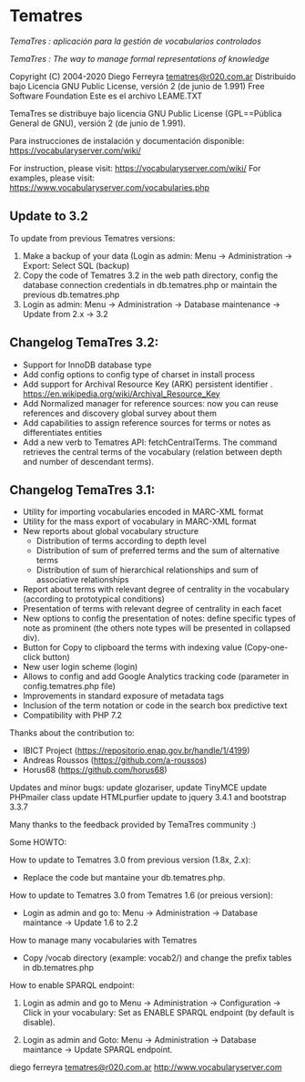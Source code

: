 # Tematres

*TemaTres : aplicación para la gestión de vocabularios controlados*

*TemaTres : The way to manage formal representations of knowledge*

Copyright (C) 2004-2020 Diego Ferreyra tematres@r020.com.ar
Distribuido bajo Licencia GNU Public License, versión 2 (de junio de 1.991) Free Software Foundation
Este es el archivo LEAME.TXT

TemaTres se distribuye bajo licencia GNU Public License (GPL==Pública General de GNU), versión 2 (de junio de 1.991).

Para instrucciones de instalación y documentación disponible: https://vocabularyserver.com/wiki/

For instruction, please visit: https://vocabularyserver.com/wiki/
For examples, please visit: https://www.vocabularyserver.com/vocabularies.php


## Update to 3.2
To update from previous Tematres versions:
1. Make a backup of your data (Login as admin: Menu -> Administration -> Export: Select SQL (backup)
2. Copy the code of Tematres 3.2 in the web path directory, config the database connection credentials in db.tematres.php or maintain the previous db.tematres.php
3. Login as admin: Menu -> Administration -> Database maintenance -> Update from 2.x -> 3.2


## Changelog TemaTres 3.2:
- Support for InnoDB database type
- Add config options to config type of charset in install process
- Add support for Archival Resource Key (ARK)  persistent identifier . https://en.wikipedia.org/wiki/Archival_Resource_Key
- Add Normalized manager for reference sources: now you can reuse references and discovery global survey about them
- Add capabilities to assign reference sources for terms or notes as differentiates entities
- Add a new verb to Tematres API: fetchCentralTerms. The command retrieves the central terms of the vocabulary (relation between depth and number of descendant terms).




## Changelog TemaTres 3.1:
- Utility for importing vocabularies encoded in MARC-XML format
- Utility for the mass export of vocabulary in MARC-XML format
- New reports about global vocabulary structure
	- Distribution of terms according to depth level
	- Distribution of sum of preferred terms and the sum of alternative terms
	- Distribution of sum of hierarchical relationships and sum of associative relationships
- Report about terms with relevant degree of centrality in the vocabulary (according to prototypical conditions)
- Presentation of terms with relevant degree of centrality in each facet
- New options to config the presentation of notes: define specific types of note as prominent (the others note types will be presented in collapsed div). 
- Button for Copy to clipboard the terms with indexing value (Copy-one-click button)
- New user login scheme (login)
- Allows to config and add Google Analytics tracking code (parameter in config.tematres.php file)
- Improvements in standard exposure of metadata tags
- Inclusion of the term notation or code in the search box predictive text
- Compatibility with PHP 7.2

Thanks about the contribution to:
-  IBICT Project (https://repositorio.enap.gov.br/handle/1/4199) 
- Andreas Roussos (https://github.com/a-roussos)
- Horus68 (https://github.com/horus68)


Updates and minor bugs:
    update glozariser, 
    update TinyMCE
    update PHPmailer class
    update HTMLpurfier
    update to jquery 3.4.1 and bootstrap 3.3.7
    
    

Many thanks to the feedback provided by TemaTres community :)

Some HOWTO:

How to update to Tematres 3.0 from previous version (1.8x, 2.x):
- Replace the code but mantaine your db.tematres.php.

How to update to Tematres 3.0 from Tematres 1.6 (or preious version):
- Login as admin and go to: Menu -> Administration -> Database maintance -> Update 1.6 to 2.2

How to manage many vocabularies with Tematres
- Copy /vocab directory (example: vocab2/) and change the prefix tables in db.tematres.php

How to enable SPARQL endpoint:
1) Login as admin and go to Menu -> Administration -> Configuration -> Click in your vocabulary: Set as ENABLE SPARQL endpoint (by default is disable).

2) Login as admin and Goto: Menu -> Administration -> Database maintance -> Update SPARQL endpoint.


diego ferreyra
tematres@r020.com.ar
http://www.vocabularyserver.com

